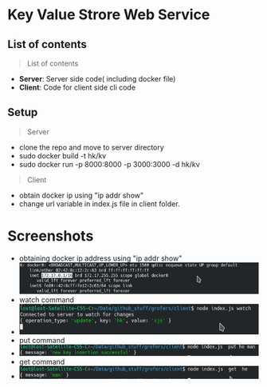 # Key Value Strore Web Service
## List of contents
> List of contents
- **Server**: Server side code( including docker file)
- **Client**: Code for client side cli code
## Setup
> Server
- clone the repo and move to server directory
- sudo docker build -t hk/kv
- sudo docker run -p 8000:8000 -p 3000:3000 -d hk/kv

> Client
- obtain docker ip using "ip addr show"
- change url variable in index.js file in client folder.
# Screenshots
- obtaining docker ip address using "ip addr show"
![alt text](./screenshots/s4.png)
- watch command
- ![alt text](./screenshots/s1.png)
- put command
- ![alt text](./screenshots/s2.png)
- get command
- ![alt text](./screenshots/s3.png)
